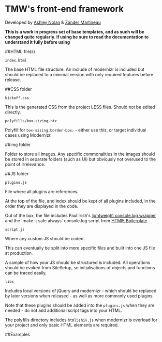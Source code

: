 # TMW's front-end framework

Developed by [Ashley Nolan](https://github.com/dragongraphics) & [Zander Martineau](https://github.com/mrmartineau)

**This is a work in progress set of base templates, and as such will be changed quite regularly.  If using be sure to read the documentation to understand it fully before using**

##HTML file(s)

`index.html`

The base HTML file structure.  An include of modernizr is included but should be replaced to a minimal version with only required features before release.


##CSS folder

`kickoff.css`

This is the generated CSS from the project LESS files.  Should not be edited directly.

`polyfills/box-sizing.htc`

Polyfill for `box-sizing:border-box;` - either use this, or target individual cases using Modernizr.

##img folder

Folder to store all images.  Any specific commonalities in the images should be stored in separate folders (such as UI) but obviously not overused to the point of irrelevance.

##JS folder

`plugins.js`

File where all plugins are references.

At the top of the file, and index should be kept of all plugins included, in the order they are displayed in the code.

Out of the box, the file includes Paul Irish's [lightweight console.log wrapper](http://paulirish.com/2009/log-a-lightweight-wrapper-for-consolelog/) and the 'make it safe always' console.log script from [HTMl5 Boilerplate](http://html5boilerplate.com/). 

`script.js`

Where any custom JS should be coded.

This can eventually be split into more specific files and built into one JS file at production.

A sample of how your JS should be structured is included.  All operations should be evoked from SiteSetup, so initialisations of objects and functions can be traced easily.

`libs`

Includes local versions of jQuery and modernizr - which should be replaced by later versions when released - as well as more commonly used plugins.

Note that these plugins should be added into the `plugins.js` when they are needed - do not add additional script tags into your HTML.

The polyfills directory includes `html5shiv.js` when modernizr is overload for your project and only basic HTML elements are required.

##Examples